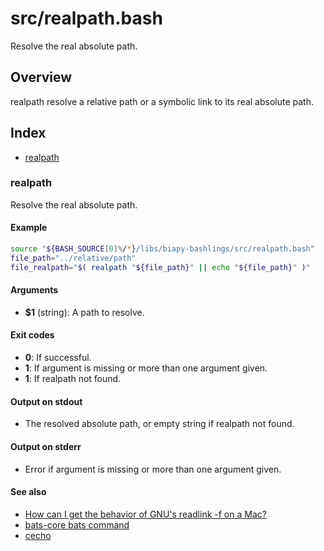 # src/realpath.bash

Resolve the real absolute path.

## Overview

realpath resolve a relative path or a symbolic link to its real absolute
path.

## Index

* [realpath](#realpath)

### realpath

Resolve the real absolute path.

#### Example

```bash
source "${BASH_SOURCE[0]%/*}/libs/biapy-bashlings/src/realpath.bash"
file_path="../relative/path"
file_realpath="$( realpath "${file_path}" || echo "${file_path}" )"
```

#### Arguments

* **$1** (string): A path to resolve.

#### Exit codes

* **0**: If successful.
* **1**: If argument is missing or more than one argument given.
* **1**: If realpath not found.

#### Output on stdout

* The resolved absolute path, or empty string if realpath not found.

#### Output on stderr

* Error if argument is missing or more than one argument given.

#### See also

* [How can I get the behavior of GNU's readlink -f on a Mac?](https://stackoverflow.com/questions/1055671/how-can-i-get-the-behavior-of-gnus-readlink-f-on-a-mac)
* [bats-core bats command](https://github.com/bats-core/bats-core/blob/master/bin/bats)
* [cecho](./cecho.md#cecho)


